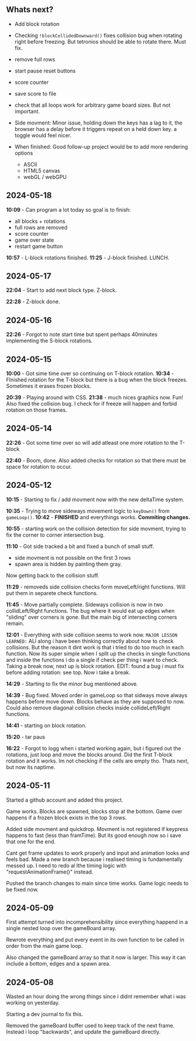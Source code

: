 ## Whats next?

- Add block rotation
- Checking `!blockCollidedDownward()` fixes collision bug when rotating right before freezing. But tetronios should be able to rotate there. Must fix.
- remove full rows
- start pause reset buttons
- score counter
- save score to file
- check that all loops work for arbitrary game board sizes. But not important.
- Side movment: Minor issue, holding down the keys has a lag to it, the browser has a delay before it triggers repeat on a held down key. a toggle would feel nicer.
- When finished: Good follow-up project would be to add more rendering options

  - ASCII
  - HTML5 canvas
  - webGL / webGPU

## 2024-05-18

**10:09** - Can program a lot today so goal is to finish:

- all blocks + rotations
- full rows are removed
- score counter
- game over state
- restart game button

**10:57** - L-block rotations finished.
**11:25** - J-block finished. LUNCH.

## 2024-05-17

**22:04** - Start to add next block type. Z-block.

**22:28** - Z-block done.

## 2024-05-16

**22:26** - Forgot to note start time but spent perhaps 40minutes implementing the S-block rotations.

## 2024-05-15

**10:00** - Got sime time over so continuing on T-block rotation.
**10:34** - FInished rotation for the T-block but there is a bug when the block freezes. Sometimes it erases frozen blocks.

**20:39** - Playing around with CSS.
**21:38** - much nices graphics now. Fun! Also fixed the collision bug. I check for if freeze will happen and forbid rotation on those frames.

## 2024-05-14

**22:26** - Got some time over so will add atleast one more rotation to the T-block

**22:40** - Boom, done. Also added checks for rotation so that there must be space for rotation to occur.

## 2024-05-12

**10:15** - Starting to fix / add movment now with the new deltaTime system.

**10:35** - Trying to move sideways movement logic to `keyDown()` from `gameLoop()`.
**10:42** - **FINISHED** and everythings works. **Commiting changes.**

**10:55** - starting work on the collision detection for side movment, trying to fix the corner to corner intersection bug.

**11:10** - Got side tracked a bit and fixed a bunch of small stuff.

- side movment is not possible on the first 3 rows
- spawn area is hidden by painting them gray.

Now getting back to the collision stuff.

**11:29** - removeds side collision checks form moveLeft/right functions. Will put them in separete check functions.

**11:45** - Move partially complete. Sideways collision is now in two collidLeft/Right functions. The bug where it would eat up edges when "sliding" over corners is gone. But the main big of intersecting corners remain.

**12:01** - Everything with side collision seems to work now. `MAJOR LESSON LEARNED:` ALl along i have been thinking correctly about how to check collisions. But the reason it dint work is that i tried to do too much in each function. Now its super simple when I split up the checks in single functions and inside the functions i do a single if check per thing i want to check. Taking a break now, next up is block rotation. EDIT: found a bug i must fix before adding rotation: see top. Now i take a break.

**14:29** - Starting to fix the minor bug mentioned above.

**14:39** - Bug fixed. Moved order in gameLoop so that sidways move always happens before move down. Blocks behave as they are supposed to now. Could also remove diagonal collision checks inside collideLeft/Right functions.

**14:41** - starting on block rotation.

**15:20** - tar paus

**16:22** - Forgot to logg when i started working again, but i figured out the rotations, just loop and move the blocks around. Did the first T-block rotation and it works. Im not checking if the cells are empty tho. Thats next, but now its naptime.

## 2024-05-11

Started a github account and added this project.

Game works. Blocks are spawned, blocks stop at the bottom. Game over happens if a frozen block exists in the top 3 rows.

Added side movment and quickdrop. Movment is not registered if keypress happens to fast (less than framTime). But its good enough now so i save that one for the end.

Cant get frame updates to work properly and input and animation looks and feels bad.
Made a new branch because i realised timing is fundamentally messed up. I need to redo al lthe timing logic with "requestAnimationFrame()" instead.

Pushed the branch changes to main since time works. Game logic needs to be fixed now.

## 2024-05-09

First attempt turned into incomprehensibility since everything happend in a single nested loop over the gameBoard array.

Rewrote everything and put every event in its own function to be called in order from the main game loop.

Also changed the gameBoard array so that it now is larger. This way it can include a bottom, edges and a spawn area.

## 2024-05-08

Wasted an hour doing the wrong things since i didnt remember what i was working on yesterday.

Starting a dev journal to fix this.

Removed the gameBoard buffer used to keep track of the next frame. Instead i loop "backwards", and update the gameBoard directly.
